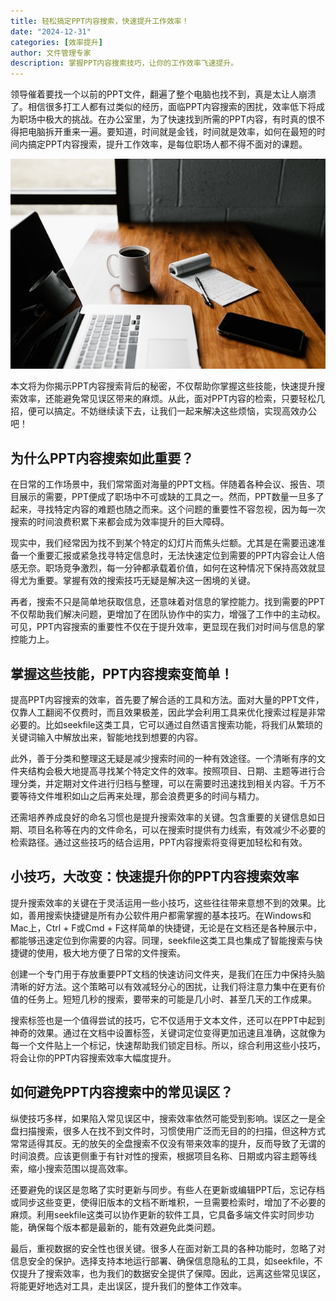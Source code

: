 ```yaml
---
title: 轻松搞定PPT内容搜索，快速提升工作效率！
date: "2024-12-31"
categories: [效率提升]
author: 文件管理专家
description: 掌握PPT内容搜索技巧，让你的工作效率飞速提升。 
---
```


领导催着要找一个以前的PPT文件，翻遍了整个电脑也找不到，真是太让人崩溃了。相信很多打工人都有过类似的经历，面临PPT内容搜索的困扰，效率低下将成为职场中极大的挑战。在办公室里，为了快速找到所需的PPT内容，有时真的恨不得把电脑拆开重来一遍。要知道，时间就是金钱，时间就是效率，如何在最短的时间内搞定PPT内容搜索，提升工作效率，是每位职场人都不得不面对的课题。

![](thumbnail.jpg)

本文将为你揭示PPT内容搜索背后的秘密，不仅帮助你掌握这些技能，快速提升搜索效率，还能避免常见误区带来的麻烦。从此，面对PPT内容的检索，只要轻松几招，便可以搞定。不妨继续读下去，让我们一起来解决这些烦恼，实现高效办公吧！

## 为什么PPT内容搜索如此重要？

在日常的工作场景中，我们常常面对海量的PPT文档。伴随着各种会议、报告、项目展示的需要，PPT便成了职场中不可或缺的工具之一。然而，PPT数量一旦多了起来，寻找特定内容的难题也随之而来。这个问题的重要性不容忽视，因为每一次搜索的时间浪费积累下来都会成为效率提升的巨大障碍。

现实中，我们经常因为找不到某个特定的幻灯片而焦头烂额。尤其是在需要迅速准备一个重要汇报或紧急找寻特定信息时，无法快速定位到需要的PPT内容会让人倍感无奈。职场竞争激烈，每一分钟都承载着价值，如何在这种情况下保持高效就显得尤为重要。掌握有效的搜索技巧无疑是解决这一困境的关键。

再者，搜索不只是简单地获取信息，还意味着对信息的掌控能力。找到需要的PPT不仅帮助我们解决问题，更增加了在团队协作中的实力，增强了工作中的主动权。可见，PPT内容搜索的重要性不仅在于提升效率，更显现在我们对时间与信息的掌控能力上。

## 掌握这些技能，PPT内容搜索变简单！

提高PPT内容搜索的效率，首先要了解合适的工具和方法。面对大量的PPT文件，仅靠人工翻阅不仅费时，而且效果极差，因此学会利用工具来优化搜索过程是非常必要的。比如seekfile这类工具，它可以通过自然语言搜索功能，将我们从繁琐的关键词输入中解放出来，智能地找到想要的内容。

此外，善于分类和整理这无疑是减少搜索时间的一种有效途径。一个清晰有序的文件夹结构会极大地提高寻找某个特定文件的效率。按照项目、日期、主题等进行合理分类，并定期对文件进行归档与整理，可以在需要时迅速找到相关内容。千万不要等待文件堆积如山之后再来处理，那会浪费更多的时间与精力。

还需培养养成良好的命名习惯也是提升搜索效率的关键。包含重要的关键信息如日期、项目名称等在内的文件命名，可以在搜索时提供有力线索，有效减少不必要的检索路径。通过这些技巧的结合运用，PPT内容搜索将变得更加轻松和有效。

## 小技巧，大改变：快速提升你的PPT内容搜索效率

提升搜索效率的关键在于灵活运用一些小技巧，这些往往带来意想不到的效果。比如，善用搜索快捷键是所有办公软件用户都需掌握的基本技巧。在Windows和Mac上，Ctrl + F或Cmd + F这样简单的快捷键，无论是在文档还是各种展示中，都能够迅速定位到你需要的内容。同理，seekfile这类工具也集成了智能搜索与快捷键的使用，极大地方便了日常的文件搜索。

创建一个专门用于存放重要PPT文档的快速访问文件夹，是我们在压力中保持头脑清晰的好方法。这个策略可以有效减轻分心的困扰，让我们将注意力集中在更有价值的任务上。短短几秒的搜索，要带来的可能是几小时、甚至几天的工作成果。

搜索标签也是一个值得尝试的技巧，它不仅适用于文本文件，还可以在PPT中起到神奇的效果。通过在文档中设置标签，关键词定位变得更加迅速且准确，这就像为每一个文件贴上一个标记，快速帮助我们锁定目标。所以，综合利用这些小技巧，将会让你的PPT内容搜索效率大幅度提升。

## 如何避免PPT内容搜索中的常见误区？

纵使技巧多样，如果陷入常见误区中，搜索效率依然可能受到影响。误区之一是全盘扫描搜索，很多人在找不到文件时，习惯使用广泛而无目的的扫描，但这种方式常常适得其反。无的放矢的全盘搜索不仅没有带来效率的提升，反而导致了无谓的时间浪费。应该更侧重于有针对性的搜索，根据项目名称、日期或内容主题等线索，缩小搜索范围以提高效率。

还要避免的误区是忽略了实时更新与同步。有些人在更新或编辑PPT后，忘记存档或同步这些变更，使得旧版本的文档不断堆积，一旦需要检索时，增加了不必要的麻烦。利用seekfile这类可以协作更新的软件工具，它具备多端文件实时同步功能，确保每个版本都是最新的，能有效避免此类问题。

最后，重视数据的安全性也很关键。很多人在面对新工具的各种功能时，忽略了对信息安全的保护。选择支持本地运行部署、确保信息隐私的工具，如seekfile，不仅提升了搜索效率，也为我们的数据安全提供了保障。因此，远离这些常见误区，将能更好地选对工具，走出误区，提升我们的整体工作效率。
